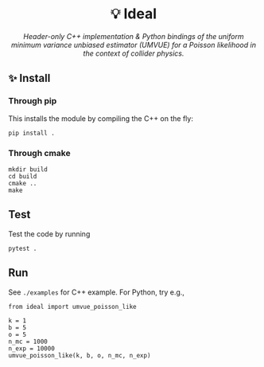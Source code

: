 <h1 align="center">
 💡 Ideal
</h1>

<div align="center">
<i>Header-only C++ implementation & Python bindings of the uniform minimum variance unbiased estimator (UMVUE) for a Poisson likelihood in the context of collider physics. </i>
</div>

## ✨ Install

### Through pip

This installs the module by compiling the C++ on the fly:

    pip install .
    
### Through cmake

    mkdir build
    cd build
    cmake ..
    make
    
## Test

Test the code by running

    pytest .
    
## Run

See `./examples` for C++ example. For Python, try e.g.,

    from ideal import umvue_poisson_like
    
    k = 1
    b = 5
    o = 5
    n_mc = 1000
    n_exp = 10000
    umvue_poisson_like(k, b, o, n_mc, n_exp)
